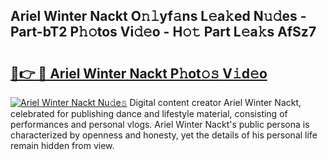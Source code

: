 ## Ariel Winter Nackt O𝚗𝚕yf𝚊ns L𝚎a𝚔ed N𝚞𝚍es - Part-bT2 P𝚑𝚘tos Vi𝚍𝚎o - H𝚘𝚝 Part L𝚎a𝚔s AfSz7

# <h2><a href="http://kfare5.oniu.top/?m=Ariel+Winter+Nackt">🔗👉 🔴 Ariel Winter Nackt P𝚑ot𝚘𝚜 V𝚒d𝚎o</a></h2>

[![Ariel Winter Nackt Nu𝚍e𝚜](https://i.imgur.com/0qMVB7G.gif)](http://kfare5.oniu.top/?m=Ariel+Winter+Nackt)
Digital content creator Ariel Winter Nackt, celebrated for publishing dance and lifestyle material, consisting of performances and personal vlogs. Ariel Winter Nackt's public persona is characterized by openness and honesty, yet the details of his personal life remain hidden from view.  
